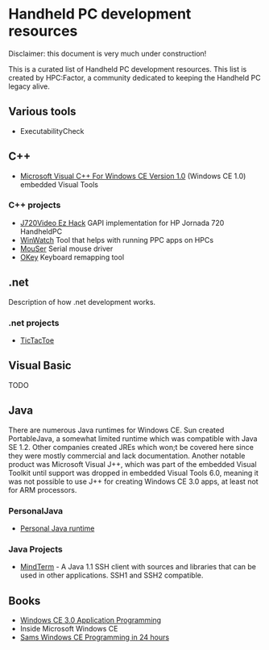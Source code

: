 # Handheld PC development resources

Disclaimer: this document is very much under construction!

This is a curated list of Handheld PC development resources. This list is created by HPC:Factor, a community dedicated to keeping the Handheld PC legacy alive.

## Various tools

* ExecutabilityCheck

## C++

* [Microsoft Visual C++ For Windows CE Version 1.0](https://archive.org/details/msvcceu.100) (Windows CE 1.0)
embedded Visual Tools

### C++ projects
* [J720Video Ez Hack](https://github.com/battlecoder/ancient_hpc_stuff/tree/master/J720Video_ez_hack) GAPI implementation for HP Jornada 720 HandheldPC
* [WinWatch](https://github.com/battlecoder/ancient_hpc_stuff/tree/master/WinWatch) Tool that helps with running PPC apps on HPCs
* [MouSer](https://github.com/battlecoder/ancient_hpc_stuff/tree/master/mouser) Serial mouse driver
* [OKey](https://github.com/battlecoder/ancient_hpc_stuff/tree/master/okey) Keyboard remapping tool

## .net

Description of how .net development works.

### .net projects
* [TicTacToe](https://github.com/HPC-Factor/TicTacToe)

## Visual Basic

TODO

## Java

There are numerous Java runtimes for Windows CE. Sun created PortableJava, a somewhat limited runtime which was compatible with Java SE 1.2. Other companies created JREs which won;t be covered here since they were mostly commercial and lack documentation.
Another notable product was Microsoft Visual J++, which was part of the embedded Visual Toolkit until support was dropped in embedded Visual Tools 6.0, meaning it was not possible to use J++ for creating Windows CE 3.0 apps, at least not for ARM processors.

### PersonalJava

* [Personal Java runtime](https://www.hpcfactor.com/scl/842/Sun_Microsystems/Personal_JAVA_Virtual_Machine/version_1.0) 

### Java Projects

* [MindTerm](https://www.hpcfactor.com/scl/1072/Appgate/MindTerm_SSH_Client/version_2.4.2) - A Java 1.1 SSH client with sources and libraries that can be used in other applications. SSH1 and SSH2 compatible.

## Books

* [Windows CE 3.0 Application Programming](https://books.google.com/books?id=AF5Lr5HA5UEC)
* Inside Microsoft Windows CE
* [Sams Windows CE Programming in 24 hours](https://books.google.co.jp/books?id=hzzkPgAACAAJ)
